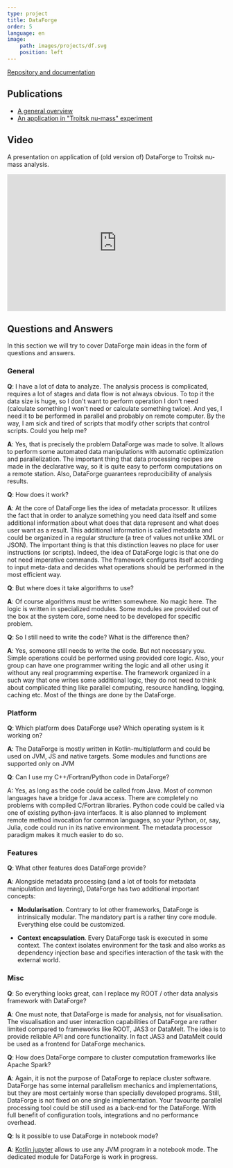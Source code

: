```yaml
---
type: project
title: DataForge
order: 5
language: en
image:
    path: images/projects/df.svg
    position: left
---
```


[Repository and documentation](https://github.com/mipt-npm/dataforge-core)

## Publications

* [A general overview](https://doi.org/10.1051/epjconf/201817705003)
* [An application in "Troitsk nu-mass" experiment](https://doi.org/10.1088/1742-6596/1525/1/012024)

## Video

A presentation on application of (old version of) DataForge to Troitsk nu-mass analysis.
<iframe width="100%" height="315" src="https://www.youtube.com/embed/OpWzLXUZnLI" title="YouTube video player" frameborder="0" allow="accelerometer; autoplay; clipboard-write; encrypted-media; gyroscope; picture-in-picture" allowfullscreen></iframe>

## Questions and Answers
In this section we will try to cover DataForge main ideas in the form of questions and answers.

### General
**Q**: I have a lot of data to analyze. The analysis process is complicated, requires a lot of stages and data flow is not always obvious. To top it the data size is huge, so I don't want to perform operation I don't need (calculate something I won't need or calculate something twice). And yes, I need it to be performed in parallel and probably on remote computer. By the way, I am sick and tired of scripts that modify other scripts that control scripts. Could you help me?

**A**: Yes, that is precisely the problem DataForge was made to solve. It allows to perform some automated data manipulations with automatic optimization and parallelization. The important thing that data processing recipes are made in the declarative way, so it is quite easy to perform computations on a remote station. Also, DataForge guarantees reproducibility of analysis results.

**Q**: How does it work?

**A**: At the core of DataForge lies the idea of metadata processor. It utilizes the fact that in order to analyze something you need data itself and some additional information about what does that data represent and what does user want as a result. This additional information is called metadata and could be organized in a regular structure (a tree of values not unlike XML or JSON). The important thing is that this distinction leaves no place for user instructions (or scripts). Indeed, the idea of DataForge logic is that one do not need imperative commands. The framework configures itself according to input meta-data and decides what operations should be performed in the most efficient way.

**Q**: But where does it take algorithms to use?

**A**: Of course algorithms must be written somewhere. No magic here. The logic is written in specialized modules. Some modules are provided out of the box at the system core, some need to be developed for specific problem.

**Q**: So I still need to write the code? What is the difference then?

**A**: Yes, someone still needs to write the code. But not necessary you. Simple operations could be performed using provided core logic. Also, your group can have one programmer writing the logic and all other using it without any real programming expertise. The framework organized in a such way that one writes some additional logic, they do not need to think about complicated thing like parallel computing, resource handling, logging, caching etc. Most of the things are done by the DataForge.

### Platform

**Q**: Which platform does DataForge use? Which operating system is it working on?

**A**: The DataForge is mostly written in Kotlin-multiplatform and could be used on JVM, JS and native targets. Some modules and functions are supported only on JVM

**Q**: Can I use my C++/Fortran/Python code in DataForge?

A: Yes, as long as the code could be called from Java. Most of common languages have a bridge for Java access. There are completely no problems with compiled C/Fortran libraries. Python code could be called via one of existing python-java interfaces. It is also planned to implement remote method invocation for common languages, so your Python, or, say, Julia, code could run in its native environment. The metadata processor paradigm makes it much easier to do so.

### Features
**Q**: What other features does DataForge provide?

**A**: Alongside metadata processing (and a lot of tools for metadata manipulation and layering), DataForge has two additional important concepts:

* **Modularisation**. Contrary to lot other frameworks, DataForge is intrinsically modular. The mandatory part is a rather tiny core module. Everything else could be customized.

* **Context encapsulation**. Every DataForge task is executed in some context. The context isolates environment for the task and also works as dependency injection base and specifies interaction of the task with the external world.

### Misc
**Q**: So everything looks great, can I replace my ROOT / other data analysis framework with DataForge?

**A**: One must note, that DataForge is made for analysis, not for visualisation. The visualisation and user interaction capabilities of DataForge are rather limited compared to frameworks like ROOT, JAS3 or DataMelt. The idea is to provide reliable API and core functionality. In fact JAS3 and DataMelt could be used as a frontend for DataForge mechanics.

**Q**: How does DataForge compare to cluster computation frameworks like Apache Spark?

**A**: Again, it is not the purpose of DataForge to replace cluster software. DataForge has some internal parallelism mechanics and implementations, but they are most certainly worse than specially developed programs. Still, DataForge is not fixed on one single implementation. Your favourite parallel processing tool could be still used as a back-end for the DataForge. With full benefit of configuration tools, integrations and no performance overhead.

**Q**: Is it possible to use DataForge in notebook mode?

**A**: [Kotlin jupyter](https://github.com/Kotlin/kotlin-jupyter) allows to use any JVM program in a notebook mode. The dedicated module for DataForge is work in progress.